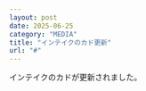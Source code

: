 ```yaml
---
layout: post
date: 2025-06-25
category: "MEDIA"
title: "インテイクのカド更新"
url: "#"
---
```


インテイクのカドが更新されました。

